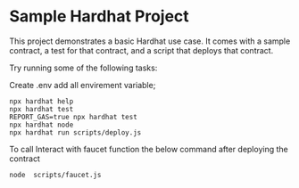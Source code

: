 # Sample Hardhat Project

This project demonstrates a basic Hardhat use case. It comes with a sample contract, a test for that contract, and a script that deploys that contract.

Try running some of the following tasks:

 Create .env add all envirement variable;

```shell
npx hardhat help
npx hardhat test
REPORT_GAS=true npx hardhat test
npx hardhat node
npx hardhat run scripts/deploy.js

```
To call Interact with faucet function the below command after deploying the contract

```shell
node  scripts/faucet.js
```
